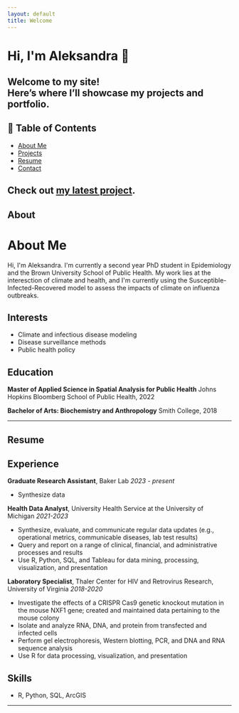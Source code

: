 ```yaml
---
layout: default
title: Welcome
---
```


# Hi, I'm Aleksandra 👋

Welcome to my site!  
Here’s where I’ll showcase my projects and portfolio.
---
## 📌 Table of Contents
- [About Me](#about-me)
- [Projects](#projects)
- [Resume](#resume)
- [Contact](#contact)

Check out [my latest project](project1.html).
---
## About 
# About Me
Hi, I'm Aleksandra. I'm currently a second year PhD student in Epidemiology and the Brown University School of Public Health. My work lies at the interesction of climate and health, and I'm currently using the Susceptible-Infected-Recovered model to assess the impacts of climate on influenza outbreaks. 

## Interests
- Climate and infectious disease modeling
- Disease surveillance methods
- Public health policy

## Education
**Master of Applied Science in Spatial Analysis for Public Health**
Johns Hopkins Bloomberg School of Public Health, 2022

**Bachelor of Arts: Biochemistry and Anthropology**
Smith College, 2018

---
## Resume
## Experience
**Graduate Research Assistant**, Baker Lab
*2023 - present*
- Synthesize data

**Health Data Analyst**, University Health Service at the University of Michigan
*2021-2023*
- Synthesize, evaluate, and communicate regular data updates (e.g., operational metrics, communicable diseases, lab test results)
- Query and report on a range of clinical, financial, and administrative processes and results
- Use R, Python, SQL, and Tableau for data mining, processing, visualization, and presentation

**Laboratory Specialist**, Thaler Center for HIV and Retrovirus Research, University of Virginia
*2018-2020*
- Investigate the effects of a CRISPR Cas9 genetic knockout mutation in the mouse NXF1 gene; created and maintained data pertaining to the mouse colony
- Isolate and analyze RNA, DNA, and protein from transfected and infected cells
- Perform gel electrophoresis, Western blotting, PCR, and DNA and RNA sequence analysis
- Use R for data processing, visualization, and presentation

## Skills
- R, Python, SQL, ArcGIS
---
